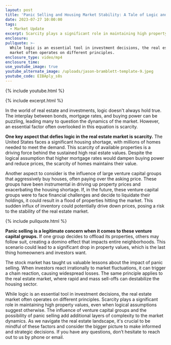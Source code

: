 ```yaml
---
layout: post
title: 'Panic Selling and Housing Market Stability: A Tale of Logic and Scarcity'
date: 2023-07-27 10:00:00
tags:
  - Market Update
excerpt: Scarcity plays a significant role in maintaining high property values.
enclosure:
pullquote: >-
  While logic is an essential tool in investment decisions, the real estate
  market often operates on different principles. 
enclosure_type: video/mp4
enclosure_time:
use_youtube_image: true
youtube_alternate_image: /uploads/jason-bramblett-template-9.jpeg
youtube_code: EIBAply_s8s
---
```

{% include youtube.html %}

{% include excerpt.html %}

In the world of real estate and investments, logic doesn't always hold true. The interplay between bonds, mortgage rates, and buying power can be puzzling, leading many to question the dynamics of the market. However, an essential factor often overlooked in this equation is scarcity.

**One key aspect that defies logic in the real estate market is scarcity.** The United States faces a significant housing shortage, with millions of homes needed to meet the demand. This scarcity of available properties is a driving force behind the sustained high real estate values. Despite the logical assumption that higher mortgage rates would dampen buying power and reduce prices, the scarcity of homes maintains their value.

Another aspect to consider is the influence of large venture capital groups that aggressively buy houses, often paying over the asking price. These groups have been instrumental in driving up property prices and exacerbating the housing shortage. If, in the future, these venture capital groups were to face financial challenges and decide to liquidate their holdings, it could result in a flood of properties hitting the market. This sudden influx of inventory could potentially drive down prices, posing a risk to the stability of the real estate market.

{% include pullquote.html %}

**Panic selling is a legitimate concern when it comes to these venture capital groups.** If one group decides to offload its properties, others may follow suit, creating a domino effect that impacts entire neighborhoods. This scenario could lead to a significant drop in property values, which is the last thing homeowners and investors want.

The stock market has taught us valuable lessons about the impact of panic selling. When investors react irrationally to market fluctuations, it can trigger a chain reaction, causing widespread losses. The same principle applies to the real estate market, where rapid and mass sell-offs can destabilize the housing sector.

While logic is an essential tool in investment decisions, the real estate market often operates on different principles. Scarcity plays a significant role in maintaining high property values, even when logical assumptions suggest otherwise. The influence of venture capital groups and the possibility of panic selling add additional layers of complexity to the market dynamics. As we navigate the real estate landscape, it's crucial to be mindful of these factors and consider the bigger picture to make informed and strategic decisions. If you have any questions, don’t hesitate to reach out to us by phone or email.